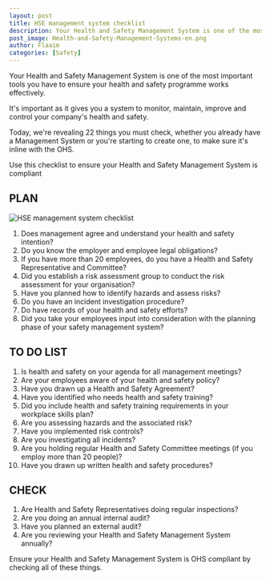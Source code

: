```yaml
---
layout: post
title: HSE management system checklist
description: Your Health and Safety Management System is one of the most important tools you have to ensure your health and safety programme works effectively.
post_image: Health-and-Safety-Management-Systems-en.png
author: Flaaim
categories: [Safety]
---
```


Your Health and Safety Management System is one of the most important tools you have to ensure your health and safety programme works effectively.

It's important as it gives you a system to monitor, maintain, improve and control your company's health and safety.

Today, we're revealing 22 things you must check, whether you already have a Management System or you're starting to create one, to make sure it's inline with the OHS.

 
Use this checklist to ensure your Health and Safety Management System is compliant
 
## PLAN 
![HSE management system checklist](https://safetyworkblog.com/assets/Health-and-Safety-Management-Systems-en.png)

1. Does management agree and understand your health and safety intention? 
2. Do you know the employer and employee legal obligations? 
3. If you have more than 20 employees, do you have a Health and Safety Representative and Committee? 
4. Did you establish a risk assessment group to conduct the risk assessment for your organisation? 
5. Have you planned how to identify hazards and assess risks? 
6. Do you have an incident investigation procedure? 
7. Do have records of your health and safety efforts? 
8. Did you take your employees input into consideration with the planning phase of your safety management system? 


## TO DO LIST 

1. Is health and safety on your agenda for all management meetings? 
2. Are your employees aware of your health and safety policy? 
3. Have you drawn up a Health and Safety Agreement? 
4. Have you identified who needs health and safety training? 
5. Did you include health and safety training requirements in your workplace skills plan? 
6. Are you assessing hazards and the associated risk?
7. Have you implemented risk controls?
8. Are you investigating all incidents? 
9. Are you holding regular Health and Safety Committee meetings (if you employ more than 20 people)? 
10. Have you drawn up written health and safety procedures? 

## CHECK 
 
1. Are Health and Safety Representatives doing regular inspections?   
2. Are you doing an annual internal audit?  
3. Have you planned an external audit?   
4. Are you reviewing your Health and Safety Management System annually? 
 
Ensure your Health and Safety Management System is OHS compliant by checking all of these things.
